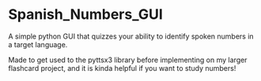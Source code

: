 # Spanish_Numbers_GUI
A simple python GUI that quizzes your ability to identify spoken numbers in a target language.

Made to get used to the pyttsx3 library before implementing on my larger flashcard project, and it
is kinda helpful if you want to study numbers!
